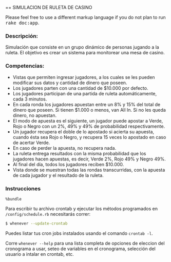 == SIMULACION DE RULETA DE CASINO 

Please feel free to use a different markup language if you do not plan to run
<tt>rake doc:app</tt>.

### Descripción:

Simulación que consiste en un grupo dinámico de personas jugando a la ruleta. El objetivo es crear un sistema para monitorear una mesa de casino.

### Competencias:
* Vistas que permiten ingresar jugadores, a los cuales se les pueden modificar sus datos y cantidad de dinero que poseen.
* Los jugadores parten con una cantidad de $10.000 por defecto.
* Los jugadores participan de una partida de ruleta automáticamente, cada 3 minutos.
* En cada ronda los jugadores apuestan entre un 8% y 15% del total de dinero que poseen. Si tienen $1.000 o menos, van All In. Si no les queda dinero, no apuestan.
* El modo de apuesta es el siguiente, un jugador puede apostar a Verde, Rojo o Negro con un 2%, 49% y 49% de probabilidad respectivamente.
* Un jugador recupera el doble de lo apostado si acierta su apuesta, cuando ésta sea Rojo o Negro, y recupera 15 veces lo apostado en caso de acertar Verde.
* En caso de perder la apuesta, no recupera nada.
* La ruleta entrega resultados con la misma probabilidad que los jugadores hacen apuestas, es decir, Verde 2%, Rojo 49% y Negro 49%.
* Al final del día, todos los jugadores reciben $10.000.
* Vista donde se muestran todas las rondas transcurridas, con la apuesta de cada jugador y el resultado de la ruleta.

### Instrucciones

```
%bundle
```

Para escribir tu archivo crontab y ejecutar los métodos programados en `/config/schedule.rb` necesitarás correr:

```sh
$ whenever --update-crontab
```

Puedes listar tus cron jobs instalados usando el comando `crontab -l`.

Corre `whenever --help` para una lista completa de opciones de eleccion del cronograma a usar, seteo de variables en el cronograma, selección del usuario a intalar en crontab, etc. 